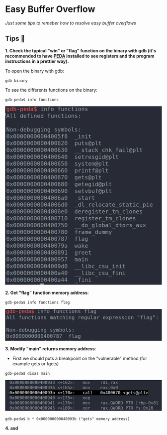 # Easy Buffer Overflow 
_Just some tips to remeber how to resolve easy buffer overflows_

## Tips 📝
**1.  Check the typical "win" or "flag" function on the binary with gdb (it's recommended to have [PEDA](https://github.com/longld/peda) installed to see registers and the program instructions in a prettier way).**

To open the binary with gdb:
```
gdb binary
```
To see the differents functions on the binary: 
```
gdb-peda$ info functions
```
![FunctionsAddresses](images/functions.png)


**2. Get "flag" function memory address**: 
```
gdb-peda$ info functions flag 
```

![FunctionAddres](images/function_address.png)


**3. Modify "main" returns memory address**:

- First we should puts a breakpoint on the "vulnerable" method (for example gets or fgets)
```
gdb-peda$ disas main
```
![Functions](images/gets_address.png)

```
gdb-peda$ b * 0x000000000040093b ("gets" memory address)
```


**4. asd**

